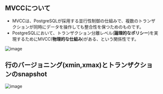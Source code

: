 ## MVCCについて

- MVCCは、PostgreSQLが採用する並行性制御の仕組みで、複数のトランザクションが同時にデータを操作しても整合性を保つためのものです。
- PostgreSQLにおいて、トランザクション分離レベル(**論理的なポリシー**)を実現するためにMVCC(**物理的な仕組み**)がある、という関係性です。

![image](https://github.com/user-attachments/assets/51d2306e-a601-4c6b-972e-e1ef9f47745b)

## 行のバージョニング(xmin,xmax)とトランザクションのsnapshot

![image](https://github.com/user-attachments/assets/deb9781c-a0d9-4f92-81d5-5b8fef768dbd)

